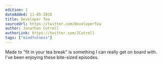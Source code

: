 ```yaml
---
edition: 1
dateAdded: 11-05-2018
title: Developer Tea
sourceUrl: https://twitter.com/DeveloperTea
author: Jonathan Cutrell
authorLink: https://twitter.com/JCutrell
tags: ["mindfulness"]
---
```


Made to "fit in your tea break" is something I can really get on board with. I've been enjoying these bite-sized episodes.
